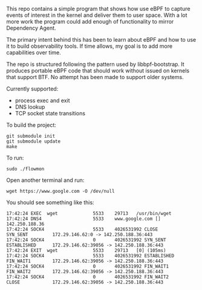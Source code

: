 This repo contains a simple program that shows how use eBPF to capture events of interest in the kernel and deliver them to user space. With a lot more work the program could add enough of functionality to mirror Dependency Agent.

The primary intent behind this has been to learn about eBPF and how to use it to build observability tools. If time allows, my goal is to add more capabilities over time.

The repo is structured following the pattern used by libbpf-bootstrap. It produces portable eBPF code that should work without issued on kernels that support BTF. No attempt has been made to support older systems.

Currently supported:
- process exec and exit
- DNS lookup
- TCP socket state transitions


To build the project:

```
git submodule init
git submodule update
make
```

To run:

```
sudo ./flowmon
```

Open another terminal and run:

```
wget https://www.google.com -O /dev/null
```

You should see something like this:

```
17:42:24 EXEC  wget             5533    29713   /usr/bin/wget
17:42:24 DNS4                   5533    www.google.com [] 142.250.188.36
17:42:24 SOCK4                  5533    4026531992 CLOSE            SYN_SENT         172.29.146.62:0 -> 142.250.188.36:443
17:42:24 SOCK4                  0       4026531992 SYN_SENT         ESTABLISHED      172.29.146.62:39056 -> 142.250.188.36:443
17:42:24 EXIT  wget             5533    29713   [0] (105ms)
17:42:24 SOCK4                  5533    4026531992 ESTABLISHED      FIN_WAIT1        172.29.146.62:39056 -> 142.250.188.36:443
17:42:24 SOCK4                  0       4026531992 FIN_WAIT1        FIN_WAIT2        172.29.146.62:39056 -> 142.250.188.36:443
17:42:24 SOCK4                  0       4026531992 FIN_WAIT2        CLOSE            172.29.146.62:39056 -> 142.250.188.36:443
```

